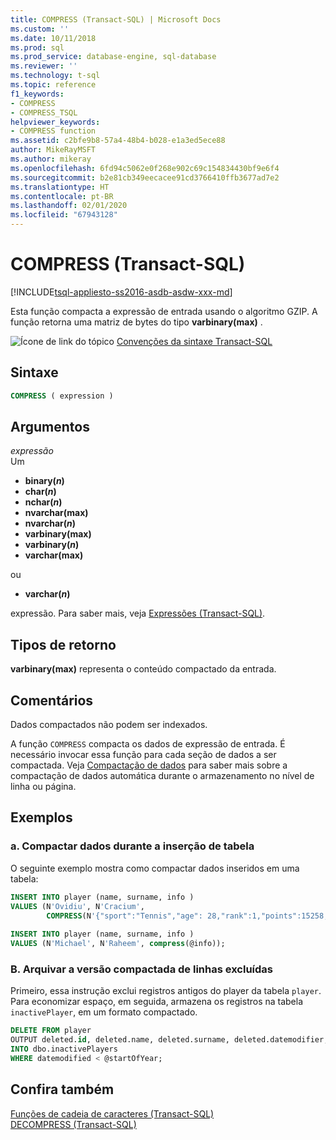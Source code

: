 ```yaml
---
title: COMPRESS (Transact-SQL) | Microsoft Docs
ms.custom: ''
ms.date: 10/11/2018
ms.prod: sql
ms.prod_service: database-engine, sql-database
ms.reviewer: ''
ms.technology: t-sql
ms.topic: reference
f1_keywords:
- COMPRESS
- COMPRESS_TSQL
helpviewer_keywords:
- COMPRESS function
ms.assetid: c2bfe9b8-57a4-48b4-b028-e1a3ed5ece88
author: MikeRayMSFT
ms.author: mikeray
ms.openlocfilehash: 6fd94c5062e0f268e902c69c154834430bf9e6f4
ms.sourcegitcommit: b2e81cb349eecacee91cd3766410ffb3677ad7e2
ms.translationtype: HT
ms.contentlocale: pt-BR
ms.lasthandoff: 02/01/2020
ms.locfileid: "67943128"
---
```

# <a name="compress-transact-sql"></a>COMPRESS (Transact-SQL)
[!INCLUDE[tsql-appliesto-ss2016-asdb-asdw-xxx-md](../../includes/tsql-appliesto-ss2016-asdb-asdw-xxx-md.md)]

Esta função compacta a expressão de entrada usando o algoritmo GZIP. A função retorna uma matriz de bytes do tipo **varbinary(max)** .
  
![Ícone de link do tópico](../../database-engine/configure-windows/media/topic-link.gif "Ícone de link do tópico") [Convenções da sintaxe Transact-SQL](../../t-sql/language-elements/transact-sql-syntax-conventions-transact-sql.md)
  
## <a name="syntax"></a>Sintaxe  
  
```sql
COMPRESS ( expression )  
```  
  
## <a name="arguments"></a>Argumentos  
*expressão*  
Um

* **binary(***n***)**
* **char(***n***)**
* **nchar(***n***)**
* **nvarchar(max)**
* **nvarchar(***n***)**
* **varbinary(max)**
* **varbinary(***n***)**
* **varchar(max)**

ou

* **varchar(***n***)**

expressão. Para saber mais, veja [Expressões &#40;Transact-SQL&#41;](../../t-sql/language-elements/expressions-transact-sql.md).
  
## <a name="return-types"></a>Tipos de retorno
**varbinary(max)** representa o conteúdo compactado da entrada.
  
## <a name="remarks"></a>Comentários  
Dados compactados não podem ser indexados.
  
A função `COMPRESS` compacta os dados de expressão de entrada. É necessário invocar essa função para cada seção de dados a ser compactada. Veja [Compactação de dados](../../relational-databases/data-compression/data-compression.md) para saber mais sobre a compactação de dados automática durante o armazenamento no nível de linha ou página.
  
## <a name="examples"></a>Exemplos  
  
### <a name="a-compress-data-during-the-table-insert"></a>a. Compactar dados durante a inserção de tabela  
O seguinte exemplo mostra como compactar dados inseridos em uma tabela:
  
```sql
INSERT INTO player (name, surname, info )  
VALUES (N'Ovidiu', N'Cracium',   
        COMPRESS(N'{"sport":"Tennis","age": 28,"rank":1,"points":15258, turn":17}'));  
  
INSERT INTO player (name, surname, info )  
VALUES (N'Michael', N'Raheem', compress(@info));  
```  
  
### <a name="b-archive-compressed-version-of-deleted-rows"></a>B. Arquivar a versão compactada de linhas excluídas  
Primeiro, essa instrução exclui registros antigos do player da tabela `player`. Para economizar espaço, em seguida, armazena os registros na tabela `inactivePlayer`, em um formato compactado.
  
```sql
DELETE FROM player  
OUTPUT deleted.id, deleted.name, deleted.surname, deleted.datemodifier, COMPRESS(deleted.info)   
INTO dbo.inactivePlayers
WHERE datemodified < @startOfYear; 
```  
  
## <a name="see-also"></a>Confira também
[Funções de cadeia de caracteres &#40;Transact-SQL&#41;](../../t-sql/functions/string-functions-transact-sql.md)  
[DECOMPRESS &#40;Transact-SQL&#41;](../../t-sql/functions/decompress-transact-sql.md)
  
  
